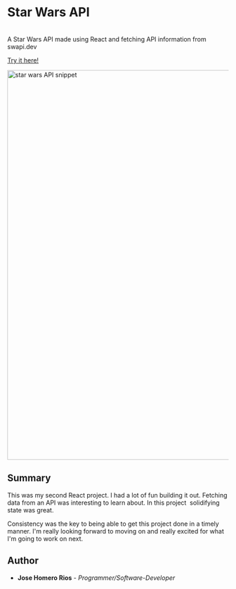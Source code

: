 <h1>Star Wars API</h1>

<br>
A Star Wars API made using React and fetching API information from swapi.dev


[Try it here!](https://nameless-harbor-93873.herokuapp.com/)

<img width="887" alt="star wars API snippet" src="https://user-images.githubusercontent.com/58618050/93036226-23393b00-f5f4-11ea-9929-9221b8ea6911.PNG">

## Summary

This was my second React project. I had a lot of fun building it out. Fetching data from an API was interesting to learn about. In this project  solidifying state was great.

Consistency was the key to being able to get this project done in a timely manner. I'm really looking forward to moving on and really excited for what I'm going to work on next.

## Author

* **Jose Homero Rios** - *Programmer/Software-Developer*